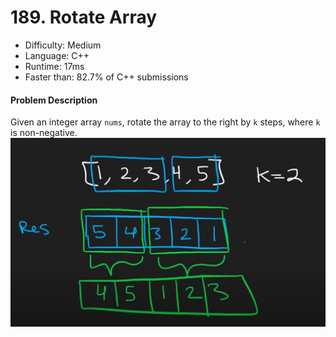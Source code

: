 # 189. Rotate Array

- Difficulty: Medium
- Language: C++
- Runtime: 17ms
- Faster than: 82.7% of C++ submissions

#### Problem Description

Given an integer array `nums`, rotate the array to the right by `k` steps, where `k` is non-negative.
![alt text](image.png)